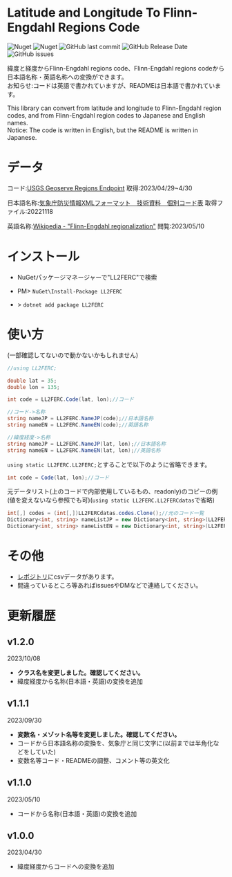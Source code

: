 # Latitude and Longitude To Flinn-Engdahl Regions Code
![Nuget](https://img.shields.io/nuget/v/LL2FERC)
![Nuget](https://img.shields.io/nuget/dt/LL2FERC)
![GitHub last commit](https://img.shields.io/github/last-commit/Ichihai1415/LL2FERC)
![GitHub Release Date](https://img.shields.io/github/release-date/Ichihai1415/LL2FERC)
![GitHub issues](https://img.shields.io/github/issues/Ichihai1415/LL2FERC)

緯度と経度からFlinn-Engdahl regions code、Flinn-Engdahl regions codeから日本語名称・英語名称への変換ができます。<br>
お知らせ:コードは英語で書かれていますが、READMEは日本語で書かれています。

This library can convert from latitude and longitude to Flinn-Engdahl region codes, and from Flinn-Engdahl region codes to Japanese and English names.<br>
Notice: The code is written in English, but the README is written in Japanese.

# データ

コード:[USGS Geoserve Regions Endpoint](https://earthquake.usgs.gov/ws/geoserve/regions.php)  取得:2023/04/29~4/30

日本語名称:[気象庁防災情報XMLフォーマット　技術資料　個別コード表](http://xml.kishou.go.jp/tec_material.html)  取得ファイル:20221118

英語名称:[Wikipedia - "Flinn-Engdahl regionalization"](https://en.wikipedia.org/wiki/Flinn-Engdahl_regionalization)  閲覧:2023/05/10

# インストール

- NuGetパッケージマネージャーで"LL2FERC"で検索

- PM> `NuGet\Install-Package LL2FERC`

- \> `dotnet add package LL2FERC`

# 使い方
(一部確認してないので動かないかもしれません)
```c#
//using LL2FERC;

double lat = 35;
double lon = 135;

int code = LL2FERC.Code(lat, lon);//コード

//コード->名称
string nameJP = LL2FERC.NameJP(code);//日本語名称
string nameEN = LL2FERC.NameEN(code);//英語名称

//緯度経度->名称
string nameJP = LL2FERC.NameJP(lat, lon);//日本語名称
string nameEN = LL2FERC.NameEN(lat, lon);//英語名称
```

`using static LL2FERC.LL2FERC;`とすることで以下のように省略できます。
```c#
int code = Code(lat, lon);//コード
```

元データリスト(上のコードで内部使用しているもの、readonly)のコピーの例(値を変えないなら参照でも可)(```using static LL2FERC.LL2FERCdatas```で省略)
```c#
int[,] codes = (int[,])LL2FERCdatas.codes.Clone();//元のコード一覧　
Dictionary<int, string> nameListJP = new Dictionary<int, string>(LL2FERCdatas.nameListJP);//日本語名称一覧
Dictionary<int, string> nameListEN = new Dictionary<int, string>(LL2FERCdatas.nameListEN);//英語名称一覧
```

# その他
- [レポジトリ](https://github.com/Ichihai1415/LL2FERC/blob/release/codes.csv)にcsvデータがあります。
- 間違っているところ等あればissuesやDMなどで連絡してください。

# 更新履歴
## v1.2.0
2023/10/08

- **クラス名を変更しました。確認してください。**
- 緯度経度から名称(日本語・英語)の変換を追加

## v1.1.1
2023/09/30

- **変数名・メゾット名等を変更しました。確認してください。**
- コードから日本語名称の変換を、気象庁と同じ文字に(以前までは半角化などをしていた)
- 変数名等コード・READMEの調整、コメント等の英文化

## v1.1.0
2023/05/10

- コードから名称(日本語・英語)の変換を追加

## v1.0.0
2023/04/30

- 緯度経度からコードへの変換を追加